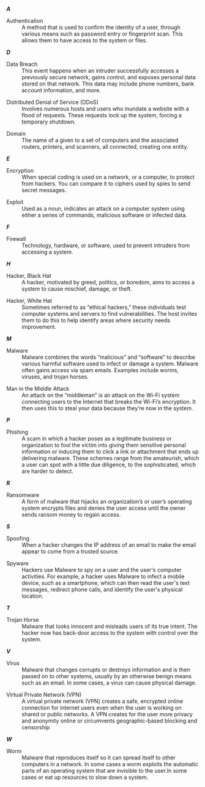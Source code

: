 _**A**_
<dl>
   <dt>	Authentication	</dt>
   <dd>	A method that is used to confirm the identity of a user, through various means such as password entry or fingerprint scan. This allows them to have access to the system or files.  	</dd>
</dl>

_**D**_
<dl>
   <dt>	Data Breach	</dt>
   <dd>	 This event happens when an intruder successfully accesses a previously secure network, gains control, and exposes personal data stored on that network. This data may include phone numbers, bank account information, and more.	</dd>
</dl>
<dl>
   <dt>	Distributed Denial of Service (DDoS)	</dt>
   <dd>	Involves numerous hosts and users who inundate a website with a flood of requests. These requests lock up the system, forcing a temporary shutdown.	</dd>
</dl>

<dl>
   <dt>	Domain	</dt>
   <dd>	The name of a given to a set of computers and the associated routers, printers, and scanners, all connected, creating one entity.		</dd>
</dl>

_**E**_
<dl>
   <dt>	Encryption	</dt>
   <dd>	When special coding is used on a network, or a computer, to protect from hackers. You can compare it to ciphers used by spies to send secret messages. 		</dd>
</dl>

<dl>
   <dt>	Exploit	</dt>
   <dd>	Used as a noun, indicates an attack on a computer system using either a series of commands, malicious software or infected data. 	 	</dd>
</dl>

_**F**_
<dl>
   <dt>	Firewall	</dt>
   <dd>	Technology, hardware, or software, used to prevent intruders from accessing a system. </dd>
</dl>

_**H**_
<dl>
   <dt>	Hacker, Black Hat</dt>
   <dd>	A hacker, motivated by greed, politics, or boredom, aims to access a system to cause mischief, damage, or theft.	</dd>
</dl>

<dl>
   <dt>	Hacker, White Hat	</dt>
   <dd>	Sometimes referred to as “ethical hackers,” these individuals test computer systems and servers to find vulnerabilities. 	The host invites them to do this to help identify areas where security needs improvement.	</dd>
</dl>


_**M**_
<dl>
   <dt>	Malware	</dt>
  <dd>	Malware combines the words “malicious” and “software” to describe various harmful software used to infect or damage a system. Malware often gains access via spam emails. Examples include worms, viruses, and trojan horses.	</dd>
</dl>
<dl>
   <dt>	Man in the Middle Attack	</dt>
  <dd>	An attack on the “middleman” is an attack on the Wi-Fi system connecting users to the Internet that breaks the Wi-Fi’s encryption. It then uses this to steal your data because they’re now in the system.	</dd>
</dl>

_**P**_

<dl>
   <dt>	Phishing	</dt>
   <dd>	A scam in which a hacker poses as a legitimate business or organization to fool the victim into giving them sensitive personal information or inducing them to click a link or attachment that ends up delivering malware. These schemes range from the amateurish, which a user can spot with a little due diligence, to the sophisticated, which are harder to detect.	</dd>
</dl>


_**R**_

<dl>
   <dt>	Ransomware	</dt>
   <dd>	A form of malware that hijacks an organization’s or user’s operating system encrypts files and denies the user access until the owner sends ransom money to regain access. </dd>
</dl>

_**S**_
<dl>
   <dt>	Spoofing	</dt>
   <dd>	When a hacker changes the IP address of an email to make the email appear to come from a trusted source.</dd>
</dl>

<dl>
   <dt>	Spyware	</dt>
   <dd>	Hackers use Malware to spy on a user and the user's computer activities.  For example, a hacker uses Malware to infect a mobile device, such as a smartphone, which can then read the user's text messages, redirect phone calls, and identify the user's physical location.</dd>
</dl>

_**T**_

<dl>
   <dt>	Trojan Horse	</dt>
   <dd>	Malware that looks innocent and misleads users of its true intent. The hacker now has back-door access to the system with control over the system.  	</dd>
</dl>


_**V**_

<dl>
   <dt>	Virus	</dt>
   <dd>	Malware that changes corrupts or destroys information and is then passed on to other systems, usually by an otherwise benign means such as an email. In some cases, a virus can cause physical damage.</dd>
</dl>


<dl>
   <dt>	Virtual Private Network (VPN)		</dt>
   <dd> A virtual private network (VPN) creates a safe, encrypted online connection for internet users even when the user is working on shared or public networks. A VPN creates for the user more privacy and anonymity online or circumvents geographic-based blocking and censorship</dd>
</dl>


_**W**_
<dl>
   <dt>	Worm	</dt>
   <dd>	Malware that reproduces itself so it can spread itself to other computers in a network. In some cases a worm exploits the automatic parts of an operating system that are invisible to the user.In some cases or eat up resources to slow down a system.
 	</dd>
</dl>
